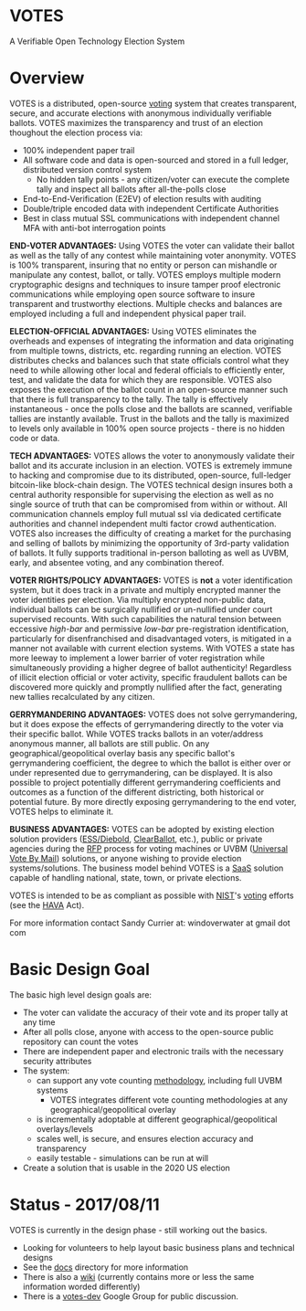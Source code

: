 # VOTES

A Verifiable Open Technology Election System

# Overview

VOTES is a distributed, open-source [voting](https://en.wikipedia.org/wiki/Voting) system that creates transparent, secure, and accurate elections with anonymous individually verifiable ballots.  VOTES maximizes the transparency and trust of an election thoughout the election process via:

 - 100% independent paper trail
 - All software code and data is open-sourced and stored in a full ledger, distributed version control system
   - No hidden tally points - any citizen/voter can execute the complete tally and inspect all ballots after all-the-polls close
 - End-to-End-Verification (E2EV) of election results with auditing
 - Double/triple encoded data with independent Certificate Authorities
 - Best in class mutual SSL communications with independent channel MFA with anti-bot interrogation points

**END-VOTER ADVANTAGES:**  Using VOTES the voter can validate their ballot as well as the tally of any contest while maintaining voter anonymity. VOTES is 100% transparent, insuring that no entity or person can mishandle or manipulate any contest, ballot, or tally.  VOTES employs multiple modern cryptographic designs and techniques to insure tamper proof electronic communications while employing open source software to insure transparent and trustworthy elections.  Multiple checks and balances are employed including a full and independent physical paper trail.

**ELECTION-OFFICIAL ADVANTAGES:** Using VOTES eliminates the overheads and expenses of integrating the information and data originating from multiple towns, districts, etc. regarding running an election.  VOTES distributes checks and balances such that state officials control what they need to while allowing other local and federal officials to efficiently enter, test, and validate the data for which they are responsible.  VOTES also exposes the execution of the ballot count in an open-source manner such that there is full transparency to the tally.  The tally is effectively instantaneous - once the polls close and the ballots are scanned, verifiable tallies are instantly available.  Trust in the ballots and the tally is maximized to levels only available in 100% open source projects - there is no hidden code or data.

**TECH ADVANTAGES:** VOTES allows the voter to anonymously validate their ballot and its accurate inclusion in an election.  VOTES is extremely immune to hacking and compromise due to its distributed, open-source, full-ledger bitcoin-like block-chain design.  The VOTES technical design insures both a central authority responsible for supervising the election as well as no single source of truth that can be compromised from within or without.  All communication channels employ full mutual ssl via dedicated certificate authorities and channel independent multi factor crowd authentication.  VOTES also increases the difficulty of creating a market for the purchasing and selling of ballots by minimizing the opportunity of 3rd-party validation of ballots.  It fully supports traditional in-person balloting as well as UVBM, early, and absentee voting, and any combination thereof.

**VOTER RIGHTS/POLICY ADVANTAGES:**   VOTES is __not__ a voter identification system, but it does track in a private and multiply encrypted manner the voter identities per election.  Via multiply encrypted non-public data, individual ballots can be surgically nullified or un-nullified under court supervised recounts.  With such capabilities the natural tension between eccessive _high-bar_ and permissive _low-bar_ pre-registration identification, particularly for disenfranchised and disadvantaged voters, is mitigated in a manner not available with current election systems.  With VOTES a state has more leeway to implement a lower barrier of voter registration while simultaneously providing a higher degree of ballot authenticity!  Regardless of illicit election official or voter activity, specific fraudulent ballots can be discovered more quickly and promptly nullified after the fact, generating new tallies recalculated by any citizen.

**GERRYMANDERING ADVANTAGES:**  VOTES does not solve gerrymandering, but it does expose the effects of gerrymandering directly to the voter via their specific ballot.  While VOTES tracks ballots in an voter/address anonymous manner, all ballots are still public.  On any geographical/geopolitical overlay basis any specific ballot's gerrymandering coefficient, the degree to which the ballot is either over or under represented due to gerrymandering, can be displayed.  It is also possible to project potentially different gerrymandering coefficients and outcomes as a function of the different districting, both historical or potential future.  By more directly exposing gerrymandering to the end voter, VOTES helps to eliminate it.

**BUSINESS ADVANTAGES:**  VOTES can be adopted by existing election solution providers ([ESS/Diebold](http://www.essvote.com/about/), [ClearBallot](http://www.clearballot.com/), etc.), public or private agencies during the [RFP](https://en.wikipedia.org/wiki/Request_for_proposal) process for voting machines or UVBM ([Universal Vote By Mail](http://washingtonmonthly.com/magazine/janfeb-2016/vote-from-home-save-your-country/)) solutions, or anyone wishing to provide election systems/solutions.  The business model behind VOTES is a  [SaaS](https://en.wikipedia.org/wiki/Software_as_a_service) solution capable of handling national, state, town, or private elections.

VOTES is intended to be as compliant as possible with [NIST](https://en.wikipedia.org/wiki/National_Institute_of_Standards_and_Technology)'s [voting](https://www.nist.gov/itl/voting) efforts (see the [HAVA](https://en.wikipedia.org/wiki/Help_America_Vote_Act) Act).

For more information contact Sandy Currier at:  windoverwater at gmail dot com

# Basic Design Goal

The basic high level design goals are:

* The voter can validate the accuracy of their vote and its proper tally at any time
* After all polls close, anyone with access to the open-source public repository can count the votes
* There are independent paper and electronic trails with the necessary security attributes
* The system:
  * can support any vote counting [methodology](https://electology.org/library), including full UVBM systems
    * VOTES integrates different vote counting methodologies at any geographical/geopolitical overlay
  * is incrementally adoptable at different geographical/geopolitical overlays/levels
  * scales well, is secure, and ensures election accuracy and transparency
  * easily testable - simulations can be run at will
* Create a solution that is usable in the 2020 US election

# Status - 2017/08/11

VOTES is currently in the design phase - still working out the basics.
* Looking for volunteers to help layout basic business plans and technical designs
* See the [docs](https://github.com/PacemTerra/votes/tree/master/docs) directory for more information
* There is also a [wiki](https://github.com/PacemTerra/votes/wiki) (currently contains more or less the same information worded differently)
* There is a [votes-dev](https://groups.google.com/forum/#!forum/votes-dev) Google Group for public discussion.

